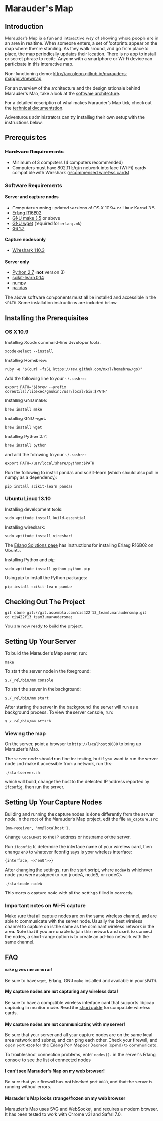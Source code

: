 Marauder's Map
==============

Introduction
------------
Marauder’s Map is a fun and interactive way of showing where people are in an area in realtime. When someone enters, a set of footprints appear on the map where they're standing. As they walk around, and go from place to place, the map periodically updates their location. There is no app to install or secret phrase to recite. Anyone with a smartphone or Wi-Fi device can participate in this interactive map.

Non-functioning demo: http://accoleon.github.io/marauders-map/priv/newmap


For an overview of the architecture and the design rationale behind Marauder's Map, take a look at the [software architecture](ARCHITECTURE.md).

For a detailed description of what makes Marauder's Map tick, check out the [technical documentation](TECHDOC.md).

Adventurous administrators can try installing their own setup with the instructions below.

Prerequisites
-------------

### Hardware Requirements 

* Minimum of 3 computers (4 computers recommended)
* Computers must have 802.11 b/g/n network interface (Wi-Fi) cards compatible with
	Wireshark ([recommended wireless cards](http://www.aircrack-ng.org/doku.php?id=faq#what_is_the_best_wireless_card_to_buy))

### Software Requirements

#### Server and capture nodes
* Computers running updated versions of OS X 10.9+ or Linux Kernel 3.5
* [Erlang R16B02](https://www.erlang-solutions.com/downloads/download-erlang-otp)
* [GNU make 3.5](http://www.gnu.org/software/make/) or above
* [GNU wget](http://www.gnu.org/software/wget/) (required for `erlang.mk`)
* [Git 1.7](http://git-scm.com/downloads)

#### Capture nodes only
* [Wireshark 1.10.3](http://www.wireshark.org/download.html)

#### Server only
* [Python 2.7](http://www.python.org/download/releases/2.7.6/) (**not** version 3)
* [scikit-learn 0.14](http://scikit-learn.org/stable/install.html)
* [numpy](http://www.numpy.org)
* [pandas](http://pandas.pydata.org)

The above software components must all be installed and accessible in the `$PATH`. Some installation instructions are included below.


Installing the Prerequisites
----------------------------

### OS X 10.9

Installing Xcode command-line developer tools:

	xcode-select --install

Installing Homebrew:

	ruby -e "$(curl -fsSL https://raw.github.com/mxcl/homebrew/go)"

Add the following line to your `~/.bashrc`:

	export PATH="$(brew --prefix coreutils)/libexec/gnubin:/usr/local/bin:$PATH"    

Installing GNU make:

	brew install make

Installing GNU wget:

	brew install wget

Installing Python 2.7:
    
    brew install python

and add the following to your `~/.bashrc`:

    export PATH=/usr/local/share/python:$PATH

Run the following to install pandas and scikit-learn (which should also pull in numpy as a dependency):

    pip install scikit-learn pandas

### Ubuntu Linux 13.10

Installing development tools:

	sudo aptitude install build-essential

Installing wireshark:

	sudo aptitude install wireshark

The [Erlang Solutions page](https://www.erlang-solutions.com/downloads/download-erlang-otp) has instructions for installing Erlang R16B02 on Ubuntu.

Installing Python and pip:

    sudo aptitude install python python-pip

Using pip to install the Python packages:

    pip install scikit-learn pandas

Checking Out The Project
------------------------

	git clone git://git.assembla.com/cis422f13_team3.maraudersmap.git
	cd cis422f13_team3.maraudersmap

You are now ready to build the project.

Setting Up Your Server
----------------------

To build the Marauder's Map server, run:

	make

To start the server node in the foreground:

	$./_rel/bin/mm console

To start the server in the background:

	$./_rel/bin/mm start

After starting the server in the background, the server will run as a background
process. To view the server console, run:

	$./_rel/bin/mm attach

### Viewing the map
On the server, point a browser to `http://localhost:8080` to bring up Marauder's Map.

The server node should run fine for testing, but if you want to run the server
node and make it accessible from a network, run this:

	./startserver.sh

which will build, change the host to the detected IP address reported by 
`ifconfig`, then run the server.

Setting Up Your Capture Nodes
-----------------------------

Building and running the capture nodes is done differently from the server node.
In the root of the Marauder's Map project, edit the file `mm_capture.src`:

	{mm-receiver, 'mm@localhost'}.

Change `localhost` to the IP address or hostname of the server.

Run `ifconfig` to determine the interface name of your wireless card, then change `en0` to whatever ifconfig says is your wireless interface:

	{interface, <<"en0">>}.

After changing the settings, run the start script, where `nodeA` is whichever node you were assigned to run (nodeA, nodeB, or nodeC):

	./startnode nodeA

This starts a capture node with all the settings filled in correctly.

### Important notes on Wi-Fi capture
Make sure that all capture nodes are on the same wireless channel, and are able to communicate with the server node. Usually the best wireless channel to capture on is the same as the dominant wireless network in the area. Note that if you are unable to join this network and use it to connect the nodes, a short-range option is to create an ad-hoc network with the same channel.

FAQ
---

#### `make` gives me an error!
Be sure to have `wget`, Erlang, GNU `make` installed and available in your `$PATH`.

#### My capture nodes are not capturing any wireless data!
Be sure to have a compatible wireless interface card that supports libpcap
capturing in monitor mode. Read the [short guide](http://www.aircrack-ng.org/doku.php?id=faq#what_is_the_best_wireless_card_to_buy)
for compatible wireless cards.

#### My capture nodes are not communicating with my server!
Be sure that your server and all your capture nodes are on the same local area
network and subnet, and can ping each other. Check your firewall, and open port
`4369` for the Erlang Port Mapper Daemon (epmd) to communicate.

To troubleshoot connection problems, enter `nodes().` in the server's Erlang console to see the list of connected nodes.

#### I can't see Marauder's Map on my web browser!
Be sure that your firewall has not blocked port `8080`, and that the server is 
running without errors.

#### Marauder's Map looks strange/frozen on my web browser
Marauder's Map uses SVG and WebSocket, and requires a modern browser. It has been tested to work with Chrome v31 and Safari 7.0.
